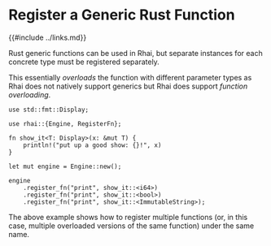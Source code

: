Register a Generic Rust Function
===============================

{{#include ../links.md}}

Rust generic functions can be used in Rhai, but separate instances for each concrete type must be registered separately.

This essentially _overloads_ the function with different parameter types as Rhai does not natively support generics
but Rhai does support _function overloading_.

```rust,no_run
use std::fmt::Display;

use rhai::{Engine, RegisterFn};

fn show_it<T: Display>(x: &mut T) {
    println!("put up a good show: {}!", x)
}

let mut engine = Engine::new();

engine
    .register_fn("print", show_it::<i64>)
    .register_fn("print", show_it::<bool>)
    .register_fn("print", show_it::<ImmutableString>);
```

The above example shows how to register multiple functions
(or, in this case, multiple overloaded versions of the same function)
under the same name.
